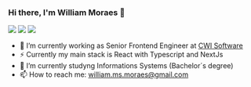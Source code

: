 ### Hi there, I'm William Moraes 👋

<a href="https://www.linkedin.com/in/william-moraes-a8b63980/"><img src="https://img.shields.io/badge/linkedin-0077B5.svg?style=for-the-badge&logo=linkedin&logoColor=white"></a>
<a href="https://www.instagram.com/moraeswill_"><img src="https://img.shields.io/badge/instagram-E4405F.svg?style=for-the-badge&logo=instagram&logoColor=white"></a>
<a href="mailto:william.ms.moraes@gmail.com"><img src="https://img.shields.io/badge/e‑mail-D14836.svg?style=for-the-badge&logo=GMail&logoColor=white"></a>

- 🔭 I’m currently working as Senior Frontend Engineer at [CWI Software](https://cwi.com.br/)
- ⚡ Currently my main stack is React with Typescript and NextJs
- 🌱 I’m currently studyng Informations Systems (Bachelor´s degree)
- 📫 How to reach me: william.ms.moraes@gmail.com
